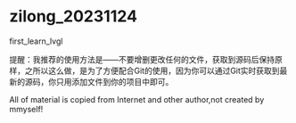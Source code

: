 # zilong_20231124
first_learn_lvgl

提醒：我推荐的使用方法是——不要增删更改任何的文件，获取到源码后保持原样，之所以这么做，是为了方便配合Git的使用，因为你可以通过Git实时获取到最新的源码，你只用添加文件到你的项目中即可。

All of material is copied from Internet and other author,not created by mmyself!

